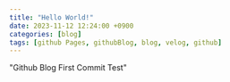 ```yaml
---
title: "Hello World!"
date: 2023-11-12 12:24:00 +0900
categories: [blog]
tags: [github Pages, githubBlog, blog, velog, github]
---
```


"Github Blog First Commit Test"
